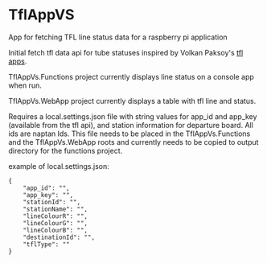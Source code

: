 # TflAppVS
App for fetching TFL line status data for a raspberry pi application

Initial fetch tfl data api for tube statuses inspired by Volkan Paksoy's [tfl apps](https://volkanpaksoy.com/archive/2015/11/13/playing-with-tfl-api-with-csharp-xamarin-and-swift/).

TflAppVs.Functions project currently displays line status on a console app when run.

TflAppVs.WebApp project currently displays a table with tfl line and status.

Requires a local.settings.json file with string values for app_id and app_key (available from the tfl api), and station information for departure board. All ids are naptan Ids. This file needs to be placed in the TflAppVs.Functions and the TflAppVs.WebApp roots and currently needs to be copied to output directory for the functions project.

example of local.settings.json:
```
{
    "app_id": "",
    "app_key": "",
    "stationId": "",
    "stationName": "",
    "lineColourR": "",
    "lineColourG": "",
    "lineColourB": "",
    "destinationId": "",
    "tflType": ""
}
```
